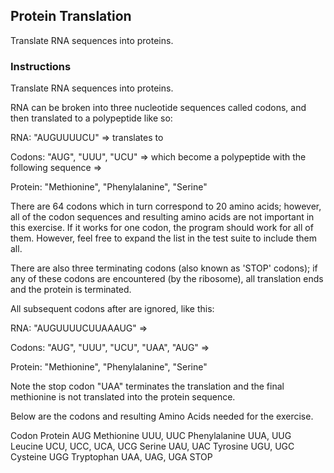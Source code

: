 ## Protein Translation
Translate RNA sequences into proteins.

### Instructions
Translate RNA sequences into proteins.

RNA can be broken into three nucleotide sequences called codons, and then translated to a polypeptide like so:

RNA: "AUGUUUUCU" => translates to

Codons: "AUG", "UUU", "UCU" => which become a polypeptide with the following sequence =>

Protein: "Methionine", "Phenylalanine", "Serine"

There are 64 codons which in turn correspond to 20 amino acids; however, all of the codon sequences and resulting amino acids are not important in this exercise. If it works for one codon, the program should work for all of them. However, feel free to expand the list in the test suite to include them all.

There are also three terminating codons (also known as 'STOP' codons); if any of these codons are encountered (by the ribosome), all translation ends and the protein is terminated.

All subsequent codons after are ignored, like this:

RNA: "AUGUUUUCUUAAAUG" =>

Codons: "AUG", "UUU", "UCU", "UAA", "AUG" =>

Protein: "Methionine", "Phenylalanine", "Serine"

Note the stop codon "UAA" terminates the translation and the final methionine is not translated into the protein sequence.

Below are the codons and resulting Amino Acids needed for the exercise.

Codon	Protein
AUG	Methionine
UUU, UUC	Phenylalanine
UUA, UUG	Leucine
UCU, UCC, UCA, UCG	Serine
UAU, UAC	Tyrosine
UGU, UGC	Cysteine
UGG	Tryptophan
UAA, UAG, UGA	STOP